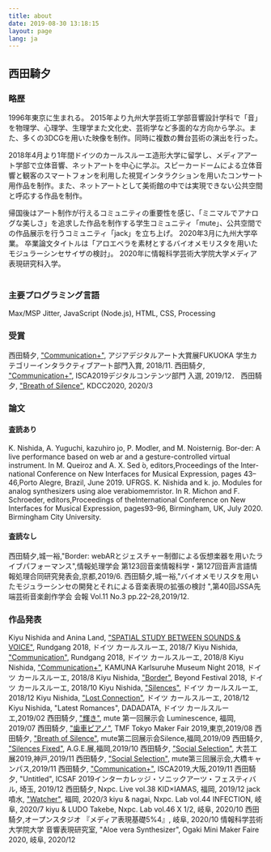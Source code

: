```yaml
---
title: about
date: 2019-08-30 13:18:15
layout: page
lang: ja
---
```

## 西田騎夕
### 略歴
1996年東京に生まれる。
2015年より九州大学芸術工学部音響設計学科で「音」を物理学、心理学、生理学また文化史、芸術学など多面的な方向から学ぶ。また、多くの3DCGを用いた映像を制作。同時に複数の舞台芸術の演出を行った。

2018年4月より1年間ドイツのカールスルーエ造形大学に留学し、メディアアート学部で立体音響、ネットアートを中心に学ぶ。スピーカードームによる立体音響と観客のスマートフォンを利用した視覚インタラクションを用いたコンサート用作品を制作。また、ネットアートとして美術館の中では実現できない公共空間と呼応する作品を制作。

帰国後はアート制作が行えるコミュニティの重要性を感じ、「ミニマルでアナログな美しさ」を追求した作品を制作する学生コミュニティ「mute」、公共空間での作品展示を行うコミュニティ「jack」を立ち上げ。
2020年3月に九州大学卒業。
卒業論文タイトルは「アロエベラを素材とするバイオメモリスタを用いたモジュラーシンセサイザの検討」。
2020年に情報科学芸術大学院大学メディア表現研究科入学。
<br><br>

### 主要プログラミング言語
Max/MSP Jitter, JavaScript (Node.js), HTML, CSS, Processing

### 受賞
西田騎夕, ["Communication+"](../Communication-plus), アジアデジタルアート大賞展FUKUOKA 学生カテゴリーインタラクティブアート部門入賞, 2018/11.
西田騎夕, ["Communication+"](../Communication-plus), ISCA2019デジタルコンテンツ部門 入選, 2019/12．
西田騎夕, ["Breath of Silence"](../Breath-of-Silence), KDCC2020, 2020/3

### 論文
#### 査読あり
K. Nishida, A. Yuguchi, kazuhiro jo, P. Modler, and M. Noisternig. Bor-der: A live performance based on web ar and a gesture-controlled virtual instrument. In M. Queiroz and A. X. Sed ́o, editors,Proceedings of the Inter-national Conference on New Interfaces for Musical Expression, pages 43–46,Porto Alegre, Brazil, June 2019. UFRGS.
K. Nishida and k. jo. Modules for analog synthesizers using aloe verabiomemristor. In R. Michon and F. Schroeder, editors,Proceedings of theInternational Conference on New Interfaces for Musical Expression, pages93–96, Birmingham, UK, July 2020. Birmingham City University.

#### 査読なし
西田騎夕,城一裕,"Border: webARとジェスチャー制御による仮想楽器を用いたライブパフォーマンス",情報処理学会 第123回音楽情報科学・第127回音声言語情報処理合同研究発表会,京都,2019/6.
西田騎夕,城一裕,"バイオメモリスタを用いたモジュラーシンセの開発とそれによる音楽表現の拡張の検討 ",第40回JSSA先端芸術音楽創作学会 会報 Vol.11 No.3 pp.22–28,2019/12.

### 作品発表
Kiyu Nishida and Anina Land, ["SPATIAL STUDY BETWEEN SOUNDS & VOICE"](../SPATIAL-STUDY-BETWEEN-SOUNDS-VOICE), Rundgang 2018, ドイツ カールスルーエ, 2018/7
Kiyu Nishida, ["Communication"](../Communication), Rundgang 2018, ドイツ カールスルーエ, 2018/8
Kiyu Nishida, ["Communication+"](../Communication-plus), KAMUNA Karlsuruhe Museum Night 2018, ドイツ カールスルーエ, 2018/8
Kiyu Nishida, ["Border"](../Border), Beyond Festival 2018, ドイツ カールスルーエ, 2018/10
Kiyu Nishida, ["Silences"](../Silences), ドイツ カールスルーエ, 2018/12
Kiyu Nishida, ["Lost Connection"](../Lost-Connection), ドイツ カールスルーエ, 2018/12
Kiyu Nishida, "Latest Romances", DADADATA, ドイツ カールスルーエ,2019/02
西田騎夕, ["輝き"](../Sparkle), mute 第一回展示会 Luminescence, 福岡, 2019/07
西田騎夕, ["歯車ピアノ"](../Gear-Piano), TMF Tokyo Maker Fair 2019,東京,2019/08
西田騎夕, ["Breath of Silence"](../Breath-of-Silence), mute第二回展示会Silence,福岡,2019/09
西田騎夕, ["Silences Fixed"](../Silences), A.G.E.展,福岡,2019/10
西田騎夕, ["Social Selection"](../Social-Selection), 大芸工展2019,神戸,2019/11
西田騎夕, ["Social Selection"](../Social-Selection), mute第三回展示会,大橋キャンパス,2019/11
西田騎夕, ["Communication+"](../Communication-plus), ISCA2019,大阪,2019/11
西田騎夕, "Untitled", ICSAF 2019インターカレッジ・ソニックアーツ・フェスティバル, 埼玉, 2019/12
西田騎夕, Nxpc. Live vol.38 KID×IAMAS, 福岡, 2019/12
jack噴水, ["Watcher"](../Watcher), 福岡, 2020/3
kiyu & nagai, Nxpc. Lab vol.44 INFECTION, 岐阜, 2020/7
kiyu & LUDO Takebe, Nxpc. Lab vol.46 X 1/2, 岐阜, 2020/10
西田騎夕,オープンスタジオ 『メディア表現基礎5%4』, 岐阜, 2020/10
情報科学芸術大学院大学 音響表現研究室, "Aloe vera Synthesizer", Ogaki Mini Maker Faire 2020, 岐阜, 2020/12